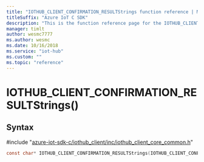 ```yaml
---                             
title: "IOTHUB_CLIENT_CONFIRMATION_RESULTStrings function reference | Microsoft Docs" 
titleSuffix: "Azure IoT C SDK"            
description: "This is the function reference page for the IOTHUB_CLIENT_CONFIRMATION_RESULTStrings() function in the Azure IoT C SDK. This SDK is used with Azure IoT Hub and Azure IoT Hub Device Provisioning Service"            
manager: timlt                 
author: wesmc7777              
ms.author: wesmc               
ms.date: 10/16/2018                    
ms.service: "iot-hub"             
ms.custom: ""                
ms.topic: "reference"        
---                            
```


# IOTHUB_CLIENT_CONFIRMATION_RESULTStrings()

## Syntax

\#include "[azure-iot-sdk-c/iothub_client/inc/iothub_client_core_common.h](../iothub-client-core-common-h.md)"  
```C
const char* IOTHUB_CLIENT_CONFIRMATION_RESULTStrings(IOTHUB_CLIENT_CONFIRMATION_RESULT  value);
```

